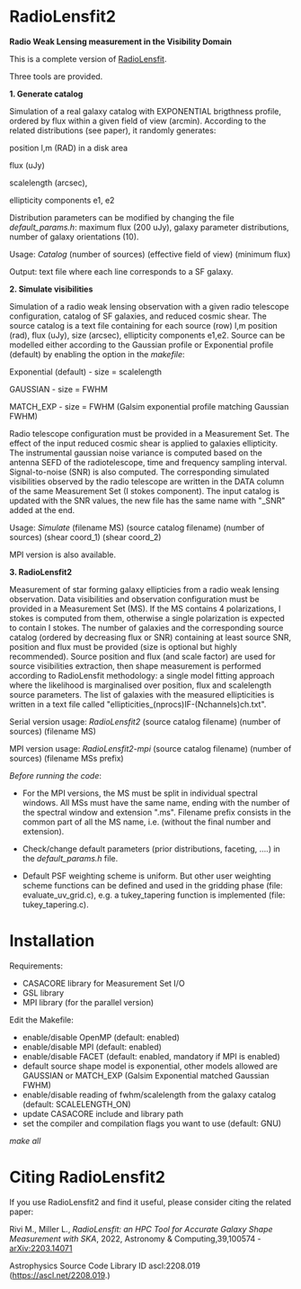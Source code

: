 # RadioLensfit2

**Radio Weak Lensing measurement in the Visibility Domain**

This is a complete version of [RadioLensfit](https://github.com/marziarivi/RadioLensfit).

Three tools are provided. 

**1. Generate catalog**

Simulation of a real galaxy catalog with EXPONENTIAL brigthness profile, ordered by flux within a given field of view (arcmin).
According to the related distributions (see paper), it randomly generates: 

position l,m (RAD) in a disk area

flux (uJy)

scalelength (arcsec), 

ellipticity components e1, e2

Distribution parameters can be modified by changing the file *default_params.h*: maximum flux (200 uJy), galaxy parameter distributions, number of galaxy orientations (10).

Usage: *Catalog* (number of sources) (effective field of view) (minimum flux)

Output: text file where each line corresponds to a SF galaxy.

**2. Simulate visibilities**

Simulation of a radio weak lensing observation with a given radio telescope configuration, catalog of SF galaxies, and reduced cosmic shear.
The source catalog is a text file containing for each source (row) l,m position (rad), flux (uJy), size (arcsec), ellipticity components e1,e2. Source can be modelled either according to the Gaussian profile or Exponential profile (default) by enabling the option in the *makefile*: 

Exponential (default) - size = scalelength

GAUSSIAN - size = FWHM

MATCH_EXP - size = FWHM (Galsim exponential profile matching Gaussian FWHM)

Radio telescope configuration must be provided in a Measurement Set.
The effect of the input reduced cosmic shear is applied to galaxies ellipticity. The instrumental gaussian noise variance is computed based on the antenna SEFD of the radiotelescope, time and frequency sampling interval. Signal-to-noise (SNR) is also computed.
The corresponding simulated visibilities observed by the radio telescope are written in the DATA column of the same Measurement Set (I stokes component). The input catalog is updated with the SNR values, the new file has the same name with "_SNR" added at the end.

Usage: *Simulate* (filename MS) (source catalog filename) (number of sources) (shear coord_1) (shear coord_2)
 
MPI version is also available.

**3. RadioLensfit2**

Measurement of star forming galaxy ellipticies from a radio weak lensing observation.
Data visibilities and observation configuration must be provided in a Measurement Set (MS). If the MS contains 4 polarizations, I stokes is computed from them, otherwise a single polarization is expected to contain I stokes.
The number of galaxies and the corresponding source catalog (ordered by decreasing flux or SNR) containing at least source SNR, position and flux must be provided (size is optional but highly recommended). 
Source position and flux (and scale factor) are used for source visibilities extraction, then shape measurement is performed according to RadioLensfit methodology: a single model fitting approach where the likelihood is marginalised over position, flux and scalelength source parameters. The list of galaxies with the measured ellipticities is written in a text file called "ellipticities_(nprocs)IF-(Nchannels)ch.txt".

Serial version usage: *RadioLensfit2* (source catalog filename) (number of sources) (filename MS)

MPI version usage: *RadioLensfit2-mpi* (source catalog filename) (number of sources) (filename MSs prefix)

*Before running the code*:

- For the MPI versions, the MS must be split in individual spectral windows. All MSs must have the same name, ending with the number of the spectral window and extension  ".ms".
Filename prefix consists in the common part of all the MS name, i.e. (without the final number and extension).  

- Check/change default parameters (prior distributions, faceting, ....) in the *default_params.h* file.

- Default PSF weighting scheme is uniform. But other user weighting scheme functions can be defined and used in the gridding phase (file: evaluate_uv_grid.c), e.g. a tukey_tapering function is implemented (file: tukey_tapering.c).

# Installation

Requirements:
- CASACORE library for Measurement Set I/O
- GSL library 
- MPI library (for the parallel version)

Edit the Makefile:

- enable/disable OpenMP (default: enabled)
- enable/disable MPI (default: enabled)
- enable/disable FACET (default: enabled, mandatory if MPI is enabled)
- default source shape model is exponential, other models allowed are GAUSSIAN or MATCH_EXP (Galsim Exponential matched Gaussian FWHM)   
- enable/disable reading of fwhm/scalelength from the galaxy catalog (default: SCALELENGTH_ON) 
- update CASACORE include and library path
- set the compiler and compilation flags you want to use (default: GNU)

*make all*

# Citing RadioLensfit2

If you use RadioLensfit2 and find it useful, please consider citing the related paper:

Rivi M., Miller L., *RadioLensfit: an HPC Tool for Accurate Galaxy Shape Measurement with SKA*, 2022, Astronomy & Computing,39,100574 - [arXiv:2203.14071](https://arxiv.org/abs/2203.14071)

Astrophysics Source Code Library ID ascl:2208.019 (https://ascl.net/2208.019.)



